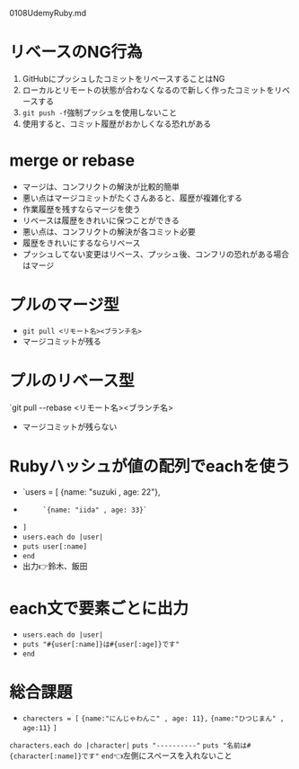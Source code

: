 0108UdemyRuby.md
# リベースのNG行為
1. GitHubにプッシュしたコミットをリベースすることはNG
2. ローカルとリモートの状態が合わなくなるので新しく作ったコミットをリベースする
3. `git push -f`強制プッシュを使用しないこと
4. 使用すると、コミット履歴がおかしくなる恐れがある

# merge or rebase
- マージは、コンフリクトの解決が比較的簡単
- 悪い点はマージコミットがたくさんあると、履歴が複雑化する
- 作業履歴を残すならマージを使う
- リベースは履歴をきれいに保つことができる
- 悪い点は、コンフリクトの解決が各コミット必要
- 履歴をきれいにするならリベース
- プッシュしてない変更はリベース、プッシュ後、コンフリの恐れがある場合はマージ

# プルのマージ型
- `git pull <リモート名><ブランチ名>`
- マージコミットが残る

# プルのリベース型
`git pull --rebase <リモート名><ブランチ名>
- マージコミットが残らない

# Rubyハッシュが値の配列でeachを使う
- `users = [ {name: "suzuki , age: 22"},
-          `{name: "iida" , age: 33}`
-   `]`
- `users.each do |user|`
-   `puts user[:name]`
- `end`
- 出力👉鈴木、飯田

# each文で要素ごとに出力
- `users.each do |user|`
-   `puts "#{user[:name]}は#{user[:age]}です"`
- `end`

# 総合課題
- `charecters = [`
  `{name:"にんじゃわんこ" , age: 11},`
  `{name:"ひつじまん" , age:11}`
`]`

`characters.each do |character|`
`puts "----------"`
`puts "名前は#{character[:name]}です"`
`end`👈左側にスペースを入れないこと
